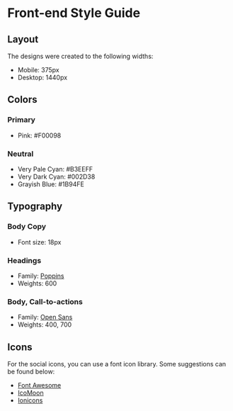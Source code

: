 # Front-end Style Guide

## Layout

The designs were created to the following widths:

- Mobile: 375px
- Desktop: 1440px

## Colors

### Primary

- Pink: #F00098

### Neutral

- Very Pale Cyan: #B3EEFF
- Very Dark Cyan: #002D38
- Grayish Blue: #1B94FE

## Typography

### Body Copy

- Font size: 18px

### Headings

- Family: [Poppins](https://fonts.google.com/specimen/Poppins)
- Weights: 600

### Body, Call-to-actions

- Family: [Open Sans](https://fonts.google.com/specimen/Open+Sans)
- Weights: 400, 700

## Icons

For the social icons, you can use a font icon library. Some suggestions can be found below:

- [Font Awesome](https://fontawesome.com/)
- [IcoMoon](https://icomoon.io/)
- [Ionicons](https://ionicons.com/)
